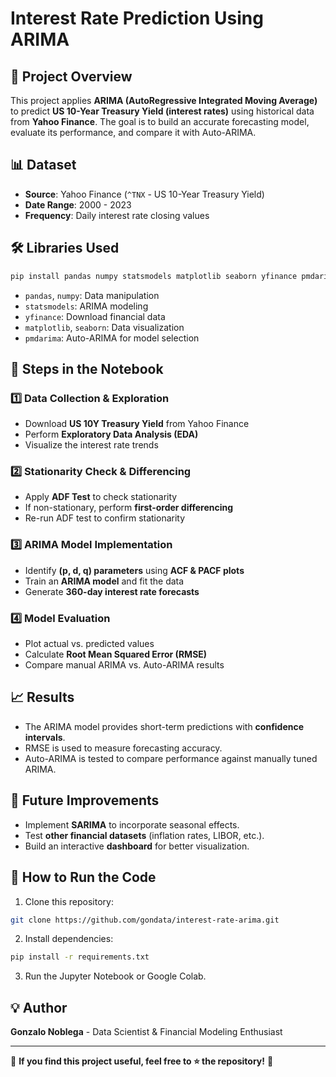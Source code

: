 # Interest Rate Prediction Using ARIMA

## 📌 Project Overview
This project applies **ARIMA (AutoRegressive Integrated Moving Average)** to predict **US 10-Year Treasury Yield (interest rates)** using historical data from **Yahoo Finance**. The goal is to build an accurate forecasting model, evaluate its performance, and compare it with Auto-ARIMA.

## 📊 Dataset
- **Source**: Yahoo Finance (`^TNX` - US 10-Year Treasury Yield)
- **Date Range**: 2000 - 2023
- **Frequency**: Daily interest rate closing values

## 🛠️ Libraries Used
```bash
pip install pandas numpy statsmodels matplotlib seaborn yfinance pmdarima
```
- `pandas`, `numpy`: Data manipulation
- `statsmodels`: ARIMA modeling
- `yfinance`: Download financial data
- `matplotlib`, `seaborn`: Data visualization
- `pmdarima`: Auto-ARIMA for model selection

## 🔹 Steps in the Notebook
### **1️⃣ Data Collection & Exploration**
- Download **US 10Y Treasury Yield** from Yahoo Finance
- Perform **Exploratory Data Analysis (EDA)**
- Visualize the interest rate trends

### **2️⃣ Stationarity Check & Differencing**
- Apply **ADF Test** to check stationarity
- If non-stationary, perform **first-order differencing**
- Re-run ADF test to confirm stationarity

### **3️⃣ ARIMA Model Implementation**
- Identify **(p, d, q) parameters** using **ACF & PACF plots**
- Train an **ARIMA model** and fit the data
- Generate **360-day interest rate forecasts**

### **4️⃣ Model Evaluation**
- Plot actual vs. predicted values
- Calculate **Root Mean Squared Error (RMSE)**
- Compare manual ARIMA vs. Auto-ARIMA results

## 📈 Results
- The ARIMA model provides short-term predictions with **confidence intervals**.
- RMSE is used to measure forecasting accuracy.
- Auto-ARIMA is tested to compare performance against manually tuned ARIMA.

## 🚀 Future Improvements
- Implement **SARIMA** to incorporate seasonal effects.
- Test **other financial datasets** (inflation rates, LIBOR, etc.).
- Build an interactive **dashboard** for better visualization.

## 📜 How to Run the Code
1. Clone this repository:
```bash
git clone https://github.com/gondata/interest-rate-arima.git
```
2. Install dependencies:
```bash
pip install -r requirements.txt
```
3. Run the Jupyter Notebook or Google Colab.

## 💡 Author
**Gonzalo Noblega** - Data Scientist & Financial Modeling Enthusiast

---
📌 **If you find this project useful, feel free to ⭐ the repository!** 🚀


